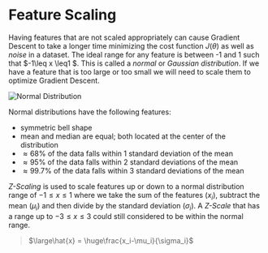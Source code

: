 # Feature Scaling

Having features that are not scaled appropriately can cause Gradient Descent to take a longer time minimizing the cost function $J(\theta)$ as well as *noise* in a dataset. The ideal range for any feature is between -1 and 1 such that $-1\leq x \leq1 $. This is called a *normal* or *Gaussian* *distribution*. If we have a feature that is too large or too small we will need to scale them to optimize Gradient Descent.

![Normal Distribution](C:/Users/Ryan/repos/machine-learning/images/normal-distribution.png)

Normal distributions have the following features:

- symmetric bell shape
- mean and median are equal; both located at the center of the distribution
- $\approx68\%$ of the data falls within 1 standard deviation of the mean
- $\approx95\%$ of the data falls within 2 standard deviations of the mean
- $\approx99.7\%$ of the data falls within 3 standard deviations of the mean

*Z-Scaling* is used to scale features up or down to a normal distribution range of $-1\leq x \leq1$ where we take the sum of the features ($x_i$), subtract the mean ($\mu_i$)  and then divide by the standard deviation ($\sigma_i$). A *Z-Scale* that has a range up to $-3\leq x \leq3$ could still considered to be within the normal range.

> $\large\hat{x} = \huge\frac{x_i-\mu_i}{\sigma_i}$